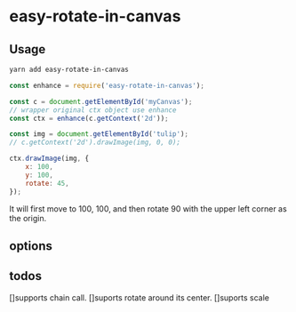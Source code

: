 # easy-rotate-in-canvas

## Usage

```bash
yarn add easy-rotate-in-canvas
```

```js
const enhance = require('easy-rotate-in-canvas');

const c = document.getElementById('myCanvas');
// wrapper original ctx object use enhance
const ctx = enhance(c.getContext('2d'));

const img = document.getElementById('tulip');
// c.getContext('2d').drawImage(img, 0, 0);

ctx.drawImage(img, {
    x: 100,
    y: 100,
    rotate: 45,
});
```

It will first move to 100, 100, and then rotate 90 with the upper left corner as the origin.

## options

## todos

[]supports chain call.
[]suports rotate around its center.
[]suports scale


